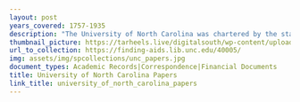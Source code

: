 ```yaml
---
layout: post
years_covered: 1757-1935
description: "The University of North Carolina was chartered by the state's General Assembly in 1789. Its first student was admitted in 1795. The governing body of the University, from its founding until 1932, was a forty-member Board of Trustees elected by the General Assembly. The Board met twice a year; at other times the business of the University was carried on by the Board's secretary-treasurer and by the presiding professor (called president beginning in 1804). Other faculty members later assumed the responsibilities of registrar and bursar. The administrative structure of the University remained essentially the same until the twentieth century. The collection consists of routine administrative correspondence and miscellaneous financial papers of the University of North Carolina as well as miscellaneous student and faculty records. Papers prior to 1874 are mainly those of the Secretary-Treasurer of the Board of Trustees; post-1874 papers are largely those of the President of the University. Twenty-three letterpress volumes contain the correspondence of Presidents Alderman and Venable, 1898-1904. The records also contain a number of early plats and other documents pertaining to University lands. Also included are numerous papers related to the University Normal School, a summer program for public school teacher training that began in 1877. The records also contain the correspondence, regulations and pay records of the World War I Student Army Training Corps. There is also a group of documents collected by President Swain for a proposed history of the University and a partial narrative written by Swain. The records in this group constitute most of the surviving eighteenth-, nineteenth-, and early twentieth-century records of the University. Individuals figuring prominently include Edwin Anderson Alderman; Kemp P. Battle; Joseph Caldwell; Robert H. Chapman; Harry Woodburn Chase; James Smiley Gillespie; Edward Kidder Graham; Charles Wilson Harris; Elisha Mitchell; Charles Phillips; Solomon Pool; Marvin Hendrix Stacy; David L. Swain; F. P. Venable; and George Tayloe Winston."
thumbnail_picture: https://tarheels.live/digitalsouth/wp-content/uploads/sites/2464/2022/01/NC_collection_thumb.jpeg
url_to_collection: https://finding-aids.lib.unc.edu/40005/
img: assets/img/spcollections/unc_papers.jpg
document_types: Academic Records|Correspondence|Financial Documents
title: University of North Carolina Papers
link_title: university_of_north_carolina_papers
---
```

